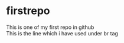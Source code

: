 # firstrepo
This is one of my first repo in github
<br>
This is the line which i have used under br tag

